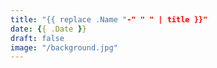 ```yaml
---
title: "{{ replace .Name "-" " " | title }}"
date: {{ .Date }}
draft: false 
image: "/background.jpg"
---
```


